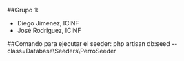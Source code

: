 ##Grupo 1:

* Diego Jiménez, ICINF
* José Rodriguez, ICINF

##Comando para ejecutar el seeder:
php artisan db:seed --class=Database\\Seeders\\PerroSeeder
